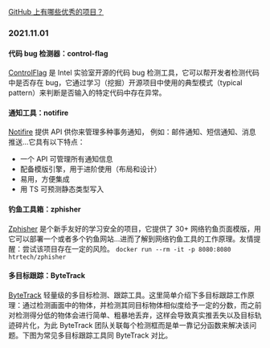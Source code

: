 [GitHub 上有哪些优秀的项目？](https://www.zhihu.com/question/20584141)

### 2021.11.01
#### 代码 bug 检测器：control-flag
[ControlFlag](https://github.com/IntelLabs/control-flag) 是 Intel 实验室开源的代码 bug 检测工具，它可以帮开发者检测代码中是否存在 bug，它通过学习（挖掘）开源项目中使用的典型模式（typical pattern）来判断是否输入的特定代码中存在异常。

#### 通知工具：notifire
[Notifire](https://github.com/notifirehq/notifire) 提供 API 供你来管理多种事务通知， 例如：邮件通知、短信通知、消息推送…它具有以下特点：

- 一个 API 可管理所有通知信息
- 配备模版引擎，用于进阶使用（布局和设计）
- 易用，方便集成
- 用 TS 可预测静态类型写入

#### 钓鱼工具箱：zphisher
[Zphisher](https://github.com/htr-tech/zphisher) 是个新手友好的学习安全的项目，它提供了 30+ 网络钓鱼页面模版，用它可以部署一个或者多个钓鱼网站…进而了解到网络钓鱼工具的工作原理。友情提醒：尝试该项目存在一定的风险。
`docker run --rm -it -p 8080:8080 htrtech/zphisher`

#### 多目标跟踪：ByteTrack
[ByteTrack](https://github.com/ifzhang/ByteTrack) 轻量级的多目标检测、跟踪工具。这里简单介绍下多目标跟踪工作原理：通过检测画面中的物体，并检测其同目标物体相似度给予一定的分数，而之前对检测得分低的物体会进行简单、粗暴地丢弃，这样会导致真实推丢失以及目标轨迹碎片化，为此 ByteTrack 团队关联每个检测框而是单一靠记分函数来解决该问题。下图为常见多目标跟踪工具同 ByteTrack 对比。
